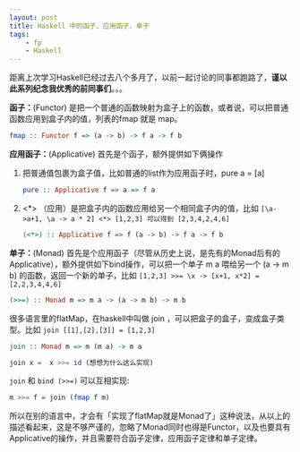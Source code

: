 ```yaml
---
layout: post
title: Haskell 中的函子、应用函子、单子
tags:
    - fp
    - Haskell
---
```


距离上次学习Haskell已经过去八个多月了，以前一起讨论的同事都跑路了，**谨以此系列纪念我优秀的前同事们**。。。

**函子：**(Functor) 是把一个普通的函数映射为盒子上的函数，或者说，可以把普通函数应用到盒子内的值，列表的fmap 就是 map。
```haskell
fmap :: Functor f => (a -> b) -> f a -> f b
```
 
**应用函子：**(Applicative)  首先是个函子，额外提供如下俩操作

1. 把普通值包裹为盒子值，比如普通的list作为应用函子时，pure a = [a]
    ```haskell
    pure :: Applicative f => a => f a
    ```

2. <\*> （应用）是把盒子内的函数应用给另一个相同盒子内的值，比如 `[\a->a+1, \a -> a * 2] <*> [1,2,3] 可以得到 [2,3,4,2,4,6]`

    ```haskell
    (<*>) :: Applicative f => f (a -> b) -> f a -> f b
    ```

**单子：**(Monad) 首先是个应用函子（尽管从历史上说，是先有的Monad后有的Applicative），额外提供如下bind操作，可以把一个单子 m a 喂给另一个 (a -> m b) 的函数，返回一个新的单子，比如 `[1,2,3] >>= \x -> [x+1, x*2] = [2,2,3,4,4,6]`
```haskell
(>>=) :: Monad m => m a -> (a -> m b) -> m b
```
很多语言里的flatMap，在haskell中叫做 join ，可以把盒子的盒子，变成盒子类型。比如 `join [[1],[2],[3]] = [1,2,3]`
```haskell
join :: Monad m => m (m a) -> m a

join x =  x >>= id (想想为什么这么实现)
```

`join` 和 `bind (>>=)` 可以互相实现:
```haskell
m >>= f = join (fmap f m)  
```
所以在别的语言中，才会有「实现了flatMap就是Monad了」这种说法，从以上的描述看起来，这是不够严谨的，忽略了Monad同时也得是Functor，以及也要具有Applicative的操作，并且需要符合函子定律，应用函子定律和单子定律。